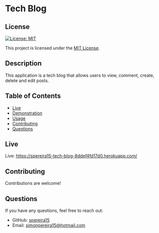 # Tech Blog

## License

[![License: MIT](https://img.shields.io/badge/License-MIT-yellow.svg)](https://opensource.org/licenses/MIT)

This project is licensed under the [MIT License](https://opensource.org/licenses/MIT).

## Description

This application is a tech blog that allows users to view, comment, create, delete and edit posts.

## Table of Contents

- [Live](#live)
- [Demonstration](#demonstration)
- [Usage](#usage)
- [Contributing](#contributing)
- [Questions](#questions)

## Live

Live: https://spereira15-tech-blog-8ddef4fd17d0.herokuapp.com/ 

## Contributing

Contributions are welcome!

## Questions

If you have any questions, feel free to reach out:

- GitHub: [spereira15](https://github.com/spereira15)
- Email: simonpereira15@hotmail.com
